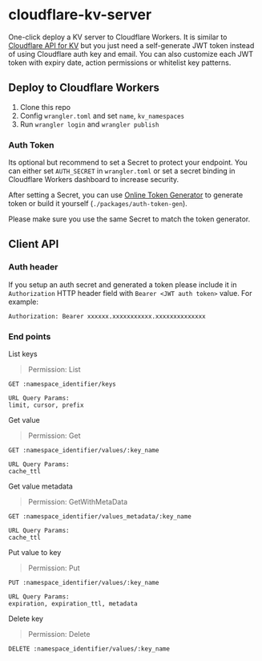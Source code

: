 # cloudflare-kv-server

One-click deploy a KV server to Cloudflare Workers. It is similar to [Cloudflare API for KV](https://api.cloudflare.com/#workers-kv-namespace-list-a-namespace-s-keys) but you just need a self-generate JWT token instead of using Cloudflare auth key and email. You can also customize each JWT token with expiry date, action permissions or whitelist key patterns. 

## Deploy to Cloudflare Workers

1. Clone this repo
2. Config `wrangler.toml` and set `name`, `kv_namespaces`
4. Run `wrangler login` and `wrangler publish`

### Auth Token

Its optional but recommend to set a Secret to protect your endpoint. You can either set `AUTH_SECRET` in `wrangler.toml` or set a secret binding in Cloudflare Workers dashboard to increase security.

After setting a Secret, you can use [Online Token Generator](https://cf-kv-server-token-gen.pages.dev/) to generate token or build it yourself (`./packages/auth-token-gen`).

Please make sure you use the same Secret to match the token generator.

## Client API

### Auth header
If you setup an auth secret and generated a token please include it in `Authorization` HTTP header field with `Bearer <JWT auth token>` value. For example:

```
Authorization: Bearer xxxxxx.xxxxxxxxxxx.xxxxxxxxxxxxxx
```

### End points
List keys
> Permission: List
```
GET :namespace_identifier/keys

URL Query Params:
limit, cursor, prefix
```

Get value
> Permission: Get
```
GET :namespace_identifier/values/:key_name

URL Query Params:
cache_ttl
```

Get value metadata
> Permission: GetWithMetaData
```
GET :namespace_identifier/values_metadata/:key_name

URL Query Params:
cache_ttl
```

Put value to key  
> Permission: Put
```
PUT :namespace_identifier/values/:key_name

URL Query Params:
expiration, expiration_ttl, metadata
```

Delete key
> Permission: Delete
```
DELETE :namespace_identifier/values/:key_name
```
